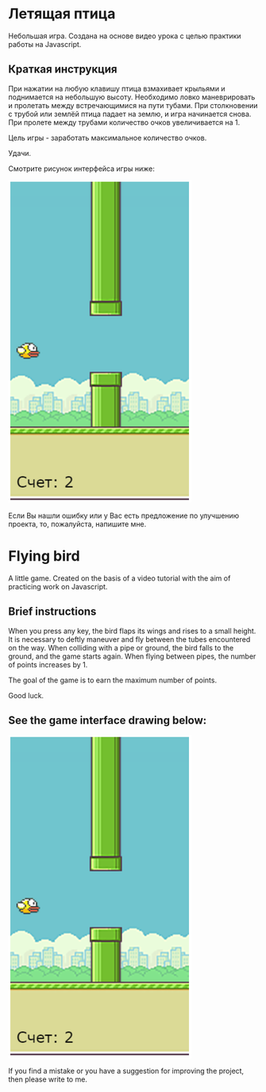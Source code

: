 # Летящая птица
Небольшая игра. Создана на основе видео урока с целью практики работы на Javascript.

## Краткая инструкция
При нажатии на любую клавишу птица взмахивает крыльями и поднимается на небольшую высоту. Необходимо ловко маневрировать и пролетать между встречающимися на пути тубами. При столкновении с трубой или землёй птица падает на землю, и игра начинается снова. При пролете между трубами количество очков увеличивается на 1.

Цель игры - заработать максимальное количество очков. 

Удачи.

Смотрите рисунок интерфейса игры ниже:

![Image alt](https://github.com/DenisShilyaev/Flying_bird/raw/master/for_README/Interface.png)

Если Вы нашли ошибку или у Вас есть предложение по улучшению проекта, то, пожалуйста, напишите мне.

# Flying bird
A little game. Created on the basis of a video tutorial with the aim of practicing work on Javascript.

## Brief instructions
When you press any key, the bird flaps its wings and rises to a small height. It is necessary to deftly maneuver and fly between the tubes encountered on the way. When colliding with a pipe or ground, the bird falls to the ground, and the game starts again. When flying between pipes, the number of points increases by 1.

The goal of the game is to earn the maximum number of points.

Good luck.

## See the game interface drawing below:

![Image alt](https://github.com/DenisShilyaev/Flying_bird/raw/master/for_README/Interface.png)

If you find a mistake or you have a suggestion for improving the project, then please write to me.


